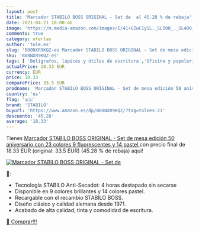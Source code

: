 ```yaml
---
layout: post
title: 'Marcador STABILO BOSS ORIGINAL - Set de  al 45.28 % de rebaja'
date: 2021-04-21 18:00:46
image: 'https://m.media-amazon.com/images/I/41+GZwC1ySL._SL500_._SL400_.jpg'
comments: true
category: ofertas
author: 'tole.es'
slug: 'B08NXR9KQZ-es Marcador STABILO BOSS ORIGINAL - Set de mesa edición 50...'
sku: 'B08NXR9KQZ-es'
tags: [ 'Bolígrafos, lápices y útiles de escritura','Oficina y papelería','Rotuladores y subrayadores','Subrayadores','stabilo', ]
actualPrice: 18.33 EUR
currency: EUR
price: 18.33
comparePrice: 33.5 EUR
prodname: 'Marcador STABILO BOSS ORIGINAL - Set de mesa edición 50 aniversario con 23 colores  9 fluorescentes y 14 pastel '
country: 'es'
flag: '🇪🇸'
brand: 'STABILO'
buyurl: 'https://www.amazon.es/dp/B08NXR9KQZ/?tag=tolees-21'
descuento: '45.28'
average: '18.33'
---
```


Tienes [Marcador STABILO BOSS ORIGINAL - Set de mesa edición 50 aniversario con 23 colores  9 fluorescentes y 14 pastel ](https://www.amazon.es/dp/B08NXR9KQZ/?tag=tolees-21) con precio final de  18.33 EUR (original: 33.5 EUR) (45.28 %  de rebaja) aqui!

[![Marcador STABILO BOSS ORIGINAL - Set de ](https://m.media-amazon.com/images/I/41+GZwC1ySL._SL500_._SL400_.jpg)](https://www.amazon.es/dp/B08NXR9KQZ/?tag=tolees-21)

🔎:

- Tecnología STABILO Anti-Secadot: 4 horas destapado sin secarse
- Disponible en 9 colores brillantes y 14 colores pastel.
- Recargable con el recambio STABILO BOSS.
- Diseño clásico y calidad alemana desde 1971.
- Acabado de alta calidad, tinta y comodidad de escritura.

[🛒 Comprar!!!](https://www.amazon.es/dp/B08NXR9KQZ/?tag=tolees-21)
